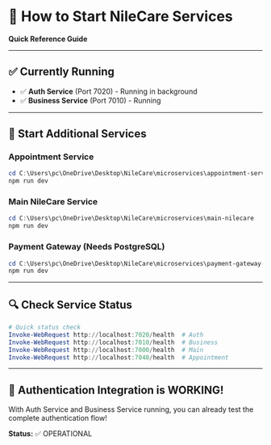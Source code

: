 # 🚀 How to Start NileCare Services

**Quick Reference Guide**

---

## ✅ Currently Running

- ✅ **Auth Service** (Port 7020) - Running in background
- ✅ **Business Service** (Port 7010) - Running  

---

## 🎯 Start Additional Services

### Appointment Service

```powershell
cd C:\Users\pc\OneDrive\Desktop\NileCare\microservices\appointment-service
npm run dev
```

### Main NileCare Service

```powershell
cd C:\Users\pc\OneDrive\Desktop\NileCare\microservices\main-nilecare
npm run dev
```

### Payment Gateway (Needs PostgreSQL)

```powershell
cd C:\Users\pc\OneDrive\Desktop\NileCare\microservices\payment-gateway-service
npm run dev
```

---

## 🔍 Check Service Status

```powershell
# Quick status check
Invoke-WebRequest http://localhost:7020/health  # Auth
Invoke-WebRequest http://localhost:7010/health  # Business
Invoke-WebRequest http://localhost:7000/health  # Main
Invoke-WebRequest http://localhost:7040/health  # Appointment
```

---

## 🎉 Authentication Integration is WORKING!

With Auth Service and Business Service running, you can already test the complete authentication flow!

**Status:** ✅ OPERATIONAL

